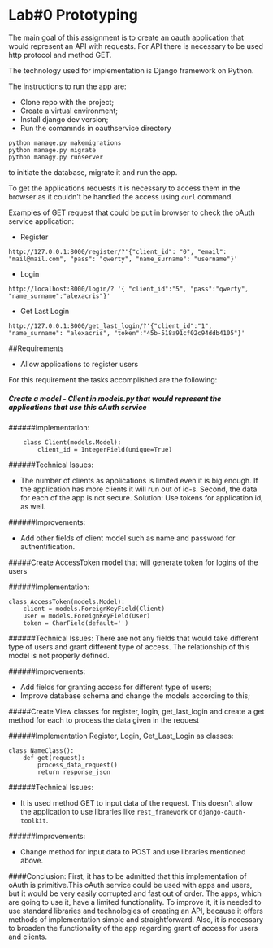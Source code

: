 # Lab#0 Prototyping 

The main goal of this assignment is to create an oauth application that would represent an API with requests. For API there is necessary to be used http protocol and method GET. 

The technology used for implementation is Django framework on Python. 

The instructions to run the app are: 

* Clone repo with the project;
* Create a virtual environment;
* Install django dev version;
* Run the comamnds in oauthservice directory
```
python manage.py makemigrations
python manage.py migrate
python managy.py runserver
```
to initiate the database, migrate it and run the app.

To get the applications requests it is necessary to access them in the browser as it couldn't be handled the access using ```curl``` command.

Examples of GET request that could be put in browser to check the oAuth service application:

* Register
```
http://127.0.0.1:8000/register/?'{"client_id": "0", "email": "mail@mail.com", "pass": "qwerty", "name_surname": "username"}'
```

* Login
```
http://localhost:8000/login/? '{ "client_id":"5", "pass":"qwerty", "name_surname":"alexacris"}'
```
* Get Last Login
```
http://127.0.0.1:8000/get_last_login/?'{"client_id":"1", "name_surname": "alexacris", "token":"45b-518a91cf02c94ddb4105"}'
```
##Requirements
* Allow applications to register users

For this requirement the tasks accomplished are the following:
##### Create a model - Client in models.py that would represent the applications that use this oAuth service 

######Implementation: 
```
    class Client(models.Model):
        client_id = IntegerField(unique=True) 
```

######Technical Issues:
* The number of clients as applications is limited even it is big enough. If the application has more clients it will run out of id-s. Second, the data for each of the app is not secure. Solution: Use tokens for application id, as well.

######Improvements: 
* Add other fields of client model such as name and password for authentification.

#####Create AccessToken model that will generate token for logins of the users

######Implementation:
```
class AccessToken(models.Model):
    client = models.ForeignKeyField(Client)
    user = models.ForeignKeyField(User)
    token = CharField(default='')
```

######Technical Issues:
There are not any fields that would take different type of users and grant different type of access. The relationship of this model is not properly defined. 

######Improvements:
* Add fields for granting access for different type of users;
* Improve database schema and change the models according to this;

#####Create View classes for register, login, get_last_login and create a get method for each to process the data given in the request

######Implementation Register, Login, Get_Last_Login as classes: 
```
class NameClass():
    def get(request):
        process_data_request()
        return response_json
```

######Technical Issues:
* It is used method GET to input data of the request. This doesn't allow the application to use libraries like ```rest_framework``` or ```django-oauth-toolkit```.

######Improvements:
* Change method for input data to POST and use libraries mentioned above.

####Conclusion: 
First, it has to be admitted that this implementation of oAuth is primitive.This oAuth service could be used with apps and users, but it would be very easily corrupted and fast out of order. The apps, which are going to use it, have a limited functionality.
To improve it, it is needed to use standard libraries and technologies of creating an API, because it offers methods of implementation simple and straightforward. Also, it is necessary to broaden the functionality of the app regarding grant of access for users and clients.

  



